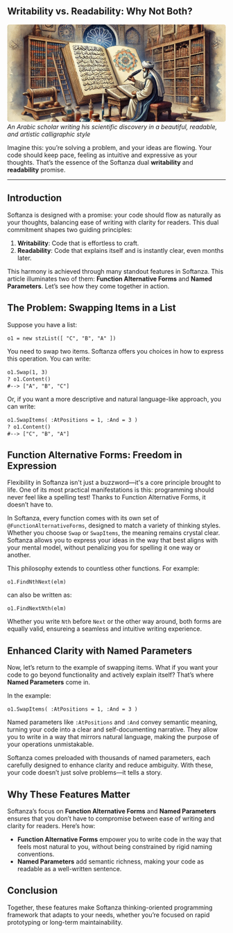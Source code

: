 ## Writability vs. Readability: Why Not Both?  
![Softanza is Both Writable and Readable, by Microsoft Image AI](../images/stz-functions-alterforms-namedparams.jpg)
*An Arabic scholar writing his scientific discovery in a beautiful, readable, and artistic calligraphic style*

Imagine this: you’re solving a problem, and your ideas are flowing. Your code should keep pace, feeling as intuitive and expressive as your thoughts. That’s the essence of the Softanza dual **writability** and **readability** promise.

---

## Introduction

Softanza is designed with a promise: your code should flow as naturally as your thoughts, balancing ease of writing with clarity for readers. This dual commitment shapes two guiding principles:

1. **Writability**: Code that is effortless to craft.
2. **Readability**: Code that explains itself and is instantly clear, even months later.

This harmony is achieved through many standout features in Softanza. This article illuminates two of them: **Function Alternative Forms** and **Named Parameters**. Let’s see how they come together in action.


## The Problem: Swapping Items in a List  

Suppose you have a list:  

```ring
o1 = new stzList([ "C", "B", "A" ])
```

You need to swap two items. Softanza offers you choices in how to express this operation. You can write:  

```ring
o1.Swap(1, 3)
? o1.Content()
#--> ["A", "B", "C"]
```

Or, if you want a more descriptive and natural language-like approach, you can write:  

```ring
o1.SwapItems( :AtPositions = 1, :And = 3 )
? o1.Content()
#--> ["C", "B", "A"]
```

## Function Alternative Forms: Freedom in Expression

Flexibility in Softanza isn't just a buzzword—it's a core principle brought to life. One of its most practical manifestations is this: programming should never feel like a spelling test! Thanks to Function Alternative Forms, it doesn’t have to.

In Softanza, every function comes with its own set of `@FunctionAlternativeForms`, designed to match a variety of thinking styles. Whether you choose `Swap` or `SwapItems`, the meaning remains crystal clear. Softanza allows you to express your ideas in the way that best aligns with your mental model, without penalizing you for spelling it one way or another.

This philosophy extends to countless other functions. For example:  

```ring
o1.FindNthNext(elm)
```  

can also be written as:  

```ring
o1.FindNextNth(elm)
```  


Whether you write `Nth` before `Next` or the other way around, both forms are equally valid, ensureing a seamless and intuitive writing experience.  


## Enhanced Clarity with Named Parameters  

Now, let’s return to the example of swapping items. What if you want your code to go beyond functionality and actively explain itself? That’s where **Named Parameters** come in.  

In the example:  

```ring
o1.SwapItems( :AtPositions = 1, :And = 3 )
```

Named parameters like `:AtPositions` and `:And` convey semantic meaning, turning your code into a clear and self-documenting narrative. They allow you to write in a way that mirrors natural language, making the purpose of your operations unmistakable.

Softanza comes preloaded with thousands of named parameters, each carefully designed to enhance clarity and reduce ambiguity. With these, your code doesn’t just solve problems—it tells a story.


## Why These Features Matter  

Softanza’s focus on **Function Alternative Forms** and **Named Parameters** ensures that you don’t have to compromise between ease of writing and clarity for readers. Here’s how:  

- **Function Alternative Forms** empower you to write code in the way that feels most natural to you, without being constrained by rigid naming conventions.  
- **Named Parameters** add semantic richness, making your code as readable as a well-written sentence.  


## Conclusion

Together, these features make Softanza thinking-oriented programming framework that adapts to your needs, whether you’re focused on rapid prototyping or long-term maintainability.